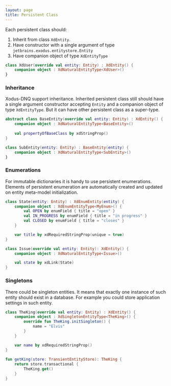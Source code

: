 ```yaml
---
layout: page
title: Persistent Class 
---
```


Each persistent class should:
1. Inherit from class `XdEntity`.
2. Have constructor with a single argument of type `jetbrains.exodus.entitystore.Entity`
3. Have companion object of type `XdEntityType`

```kotlin
class XdUser(override val entity: Entity) : XdEntity() {
    companion object : XdNaturalEntityType<XdUser>()
}
```

### Inheritance

Xodus-DNQ support inheritance. Inherited persistent class still should have a single argument constructor accepting 
`Entity` and a companion object of type `XdEntityType`. But it can have other persistent class as a super-type. 

```kotlin
abstract class BaseEntity(override val entity: Entity) : XdEntity() {
    companion object : XdNaturalEntityType<BaseEntity>()
    
    val propertyOfBaseClass by xdStringProp()
}

class SubEntity(entity: Entity) : BaseEntity(entity) {
    companion object : XdNaturalEntityType<SubEntity>()
}
```

### Enumerations

For immutable dictionaries it is handy to use persistent enumerations. Elements of persistent enumeration
are automatically created and updated on entity meta-model initialization.

```kotlin
class State(entity: Entity) : XdEnumEntity(entity) {
    companion object : XdEnumEntityType<MyEnum>() {
        val OPEN by enumField { title = "open" }
        val IN_PROGRESS by enumField { title = "in progress" }
        val CLOSED by enumField { title = "closes" }
    }

    var title by xdRequiredStringProp(unique = true)
}

class Issue(override val entity: Entity): XdEntity() {
    companion object : XdNaturalEntityType<Issue>()

    val state by xdLink(State)
}
``` 

### Singletons

There could be singleton entities. It means that exactly one instance of such entity should exist
in a database. For example you could store application settings in such entity.  

```kotlin
class TheKing(override val entity: Entity) : XdEntity() {
    companion object : XdSingletonEntityType<TheKing>() {
        override fun TheKing.initSingleton() {
            name = "Elvis"
        }
    }

    var name by xdRequiredStringProp()
}
    
fun getKing(store: TransientEntityStore): TheKing {
    return store.transactional {
        TheKing.get()
    }
}    
``` 